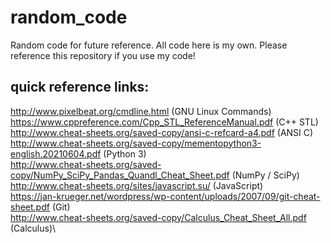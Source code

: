 # random_code
Random code for future reference.
All code here is my own. Please reference this repository if you use my code!



## quick reference links:
http://www.pixelbeat.org/cmdline.html (GNU Linux Commands)\
https://www.cppreference.com/Cpp_STL_ReferenceManual.pdf (C++ STL)\
http://www.cheat-sheets.org/saved-copy/ansi-c-refcard-a4.pdf (ANSI C)\
http://www.cheat-sheets.org/saved-copy/mementopython3-english.20210604.pdf (Python 3)\
http://www.cheat-sheets.org/saved-copy/NumPy_SciPy_Pandas_Quandl_Cheat_Sheet.pdf (NumPy / SciPy)\
http://www.cheat-sheets.org/sites/javascript.su/ (JavaScript)\
https://jan-krueger.net/wordpress/wp-content/uploads/2007/09/git-cheat-sheet.pdf (Git)\
http://www.cheat-sheets.org/saved-copy/Calculus_Cheat_Sheet_All.pdf (Calculus)\

